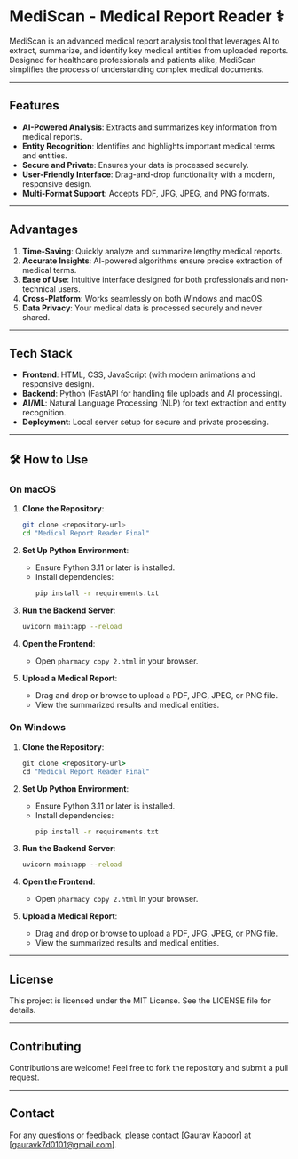 # MediScan - Medical Report Reader ⚕️

MediScan is an advanced medical report analysis tool that leverages AI to extract, summarize, and identify key medical entities from uploaded reports. Designed for healthcare professionals and patients alike, MediScan simplifies the process of understanding complex medical documents.

---

## Features

- **AI-Powered Analysis**: Extracts and summarizes key information from medical reports.
- **Entity Recognition**: Identifies and highlights important medical terms and entities.
- **Secure and Private**: Ensures your data is processed securely.
- **User-Friendly Interface**: Drag-and-drop functionality with a modern, responsive design.
- **Multi-Format Support**: Accepts PDF, JPG, JPEG, and PNG formats.

---

## Advantages

1. **Time-Saving**: Quickly analyze and summarize lengthy medical reports.
2. **Accurate Insights**: AI-powered algorithms ensure precise extraction of medical terms.
3. **Ease of Use**: Intuitive interface designed for both professionals and non-technical users.
4. **Cross-Platform**: Works seamlessly on both Windows and macOS.
5. **Data Privacy**: Your medical data is processed securely and never shared.

---

## Tech Stack

- **Frontend**: HTML, CSS, JavaScript (with modern animations and responsive design).
- **Backend**: Python (FastAPI for handling file uploads and AI processing).
- **AI/ML**: Natural Language Processing (NLP) for text extraction and entity recognition.
- **Deployment**: Local server setup for secure and private processing.

---

## 🛠️ How to Use

### On macOS

1. **Clone the Repository**:
   ```bash
   git clone <repository-url>
   cd "Medical Report Reader Final"
   ```

2. **Set Up Python Environment**:
   - Ensure Python 3.11 or later is installed.
   - Install dependencies:
     ```bash
     pip install -r requirements.txt
     ```

3. **Run the Backend Server**:
   ```bash
   uvicorn main:app --reload
   ```

4. **Open the Frontend**:
   - Open `pharmacy copy 2.html` in your browser.

5. **Upload a Medical Report**:
   - Drag and drop or browse to upload a PDF, JPG, JPEG, or PNG file.
   - View the summarized results and medical entities.

### On Windows

1. **Clone the Repository**:
   ```cmd
   git clone <repository-url>
   cd "Medical Report Reader Final"
   ```

2. **Set Up Python Environment**:
   - Ensure Python 3.11 or later is installed.
   - Install dependencies:
     ```cmd
     pip install -r requirements.txt
     ```

3. **Run the Backend Server**:
   ```cmd
   uvicorn main:app --reload
   ```

4. **Open the Frontend**:
   - Open `pharmacy copy 2.html` in your browser.

5. **Upload a Medical Report**:
   - Drag and drop or browse to upload a PDF, JPG, JPEG, or PNG file.
   - View the summarized results and medical entities.

---

## License

This project is licensed under the MIT License. See the LICENSE file for details.

---

## Contributing

Contributions are welcome! Feel free to fork the repository and submit a pull request.

---

## Contact

For any questions or feedback, please contact [Gaurav Kapoor] at [gauravk7d0101@gmail.com].
